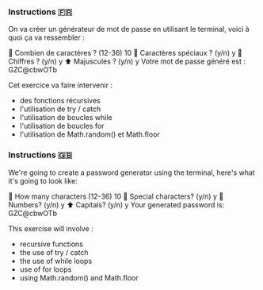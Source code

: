 ### Instructions 🇫🇷

On va créer un générateur de mot de passe en utilisant le terminal, voici à quoi ça va ressembler :

🔢 Combien de caractères ? (12-36)
10
🔣 Caractères spéciaux ? (y/n)
y
🔢 Chiffres ? (y/n)
y
⬆️ Majuscules ? (y/n)
y
Votre mot de passe généré est : GZC@cbwOTb


Cet exercice va faire intervenir :

* des fonctions récursives
* l'utilisation de try / catch
* l'utilisation de boucles while
* l'utilisation de boucles for
* l'utilisation de Math.random() et Math.floor


### Instructions 🇬🇧

We're going to create a password generator using the terminal, here's what it's going to look like:

🔢 How many characters (12-36)
10
🔣 Special characters? (y/n)
y
🔢 Numbers? (y/n)
y
⬆️ Capitals? (y/n)
y
Your generated password is: GZC@cbwOTb


This exercise will involve :

* recursive functions
* the use of try / catch
* the use of while loops
* use of for loops
* using Math.random() and Math.floor
